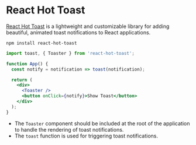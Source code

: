 # React Hot Toast

[React Hot Toast](https://react-hot-toast.com/docs) is a lightweight and customizable library for adding beautiful, animated toast notifications to React applications.

```
npm install react-hot-toast
```

```jsx
import toast, { Toaster } from 'react-hot-toast';

function App() {
  const notify = notification => toast(notification);

  return (
    <div>
      <Toaster />
      <button onClick={notify}>Show Toast</button>
    </div>
  );
}
```

- The `Toaster` component should be included at the root of the application to handle the rendering of toast notifications.
- The `toast` function is used for triggering toast notifications.
